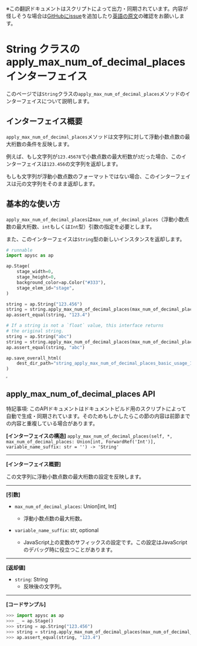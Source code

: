 <span class="inconspicuous-txt">※この翻訳ドキュメントはスクリプトによって出力・同期されています。内容が怪しそうな場合は<a href="https://github.com/simon-ritchie/apysc/issues" target="_blank">GitHubにissue</a>を追加したり[英語の原文](https://simon-ritchie.github.io/apysc/en/string_apply_max_num_of_decimal_places.html)の確認をお願いします。</span>

# String クラスの apply_max_num_of_decimal_places インターフェイス

このページでは`String`クラスの`apply_max_num_of_decimal_places`メソッドのインターフェイスについて説明します。

## インターフェイス概要

`apply_max_num_of_decimal_places`メソッドは文字列に対して浮動小数点数の最大桁数の条件を反映します。

例えば、もし文字列が`123.45678`で小数点数の最大桁数が`3`だった場合、このインターフェイスは`123.456`の文字列を返却します。

もしも文字列が浮動小数点数のフォーマットではない場合、このインターフェイスは元の文字列をそのまま返却します。

## 基本的な使い方

`apply_max_num_of_decimal_places`は`max_num_of_decimal_places`（浮動小数点数の最大桁数、`int`もしくは`Int`型）引数の指定を必要とします。

また、このインターフェイスは`String`型の新しいインスタンスを返却します。

```py
# runnable
import apysc as ap

ap.Stage(
    stage_width=0,
    stage_height=0,
    background_color=ap.Color("#333"),
    stage_elem_id="stage",
)

string = ap.String("123.456")
string = string.apply_max_num_of_decimal_places(max_num_of_decimal_places=1)
ap.assert_equal(string, "123.4")

# If a string is not a `float` value, this interface returns
# the original string.
string = ap.String("abc")
string = string.apply_max_num_of_decimal_places(max_num_of_decimal_places=1)
ap.assert_equal(string, "abc")

ap.save_overall_html(
    dest_dir_path="string_apply_max_num_of_decimal_places_basic_usage_1/"
)
```

<iframe src="static/string_apply_max_num_of_decimal_places_basic_usage_1/index.html" width="0" height="0"></iframe>

## apply_max_num_of_decimal_places API

<span class="inconspicuous-txt">特記事項: このAPIドキュメントはドキュメントビルド用のスクリプトによって自動で生成・同期されています。そのためもしかしたらこの節の内容は前節までの内容と重複している場合があります。</span>

**[インターフェイスの構造]** `apply_max_num_of_decimal_places(self, *, max_num_of_decimal_places: Union[int, ForwardRef('Int')], variable_name_suffix: str = '') -> 'String'`<hr>

**[インターフェイス概要]**

この文字列に浮動小数点数の最大桁数の設定を反映します。<hr>

**[引数]**

- `max_num_of_decimal_places`: Union[int, Int]
  - 浮動小数点数の最大桁数。

- `variable_name_suffix`: str, optional
  - JavaScript上の変数のサフィックスの設定です。この設定はJavaScriptのデバッグ時に役立つことがあります。

<hr>

**[返却値]**

- `string`: String
  - 反映後の文字列。

<hr>

**[コードサンプル]**

```py
>>> import apysc as ap
>>> _ = ap.Stage()
>>> string = ap.String("123.456")
>>> string = string.apply_max_num_of_decimal_places(max_num_of_decimal_places=1)
>>> ap.assert_equal(string, "123.4")
```
